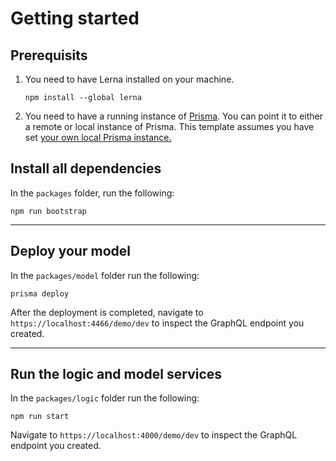 # Getting started

## Prerequisits

1.  You need to have Lerna installed on your machine.

        npm install --global lerna

2.  You need to have a running instance of [Prisma](https://www.prisma.io/docs/1.16/get-started/01-setting-up-prisma-new-database-a002/#goals). You can point it to either a remote or local instance of Prisma. This template assumes you have set [your own local Prisma instance.](https://www.prisma.io/docs/1.16/get-started/01-setting-up-prisma-new-database-a002/#set-up-database-and-prisma-server)

## Install all dependencies

In the `packages` folder, run the following:

    npm run bootstrap

---

## Deploy your model

In the `packages/model` folder run the following:

    prisma deploy

After the deployment is completed, navigate to `https://localhost:4466/demo/dev` to inspect the GraphQL endpoint you created.

---

## Run the logic and model services

In the `packages/logic` folder run the following:

    npm run start

Navigate to `https://localhost:4000/demo/dev` to inspect the GraphQL endpoint you created.
